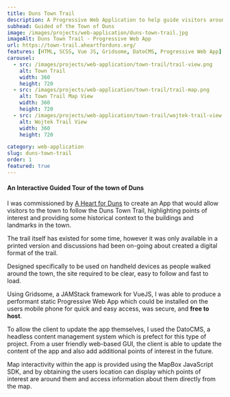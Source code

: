 ```yaml
---
title: Duns Town Trail
description: A Progressive Web Application to help guide visitors around points of interest in the historic market town of Duns.
subhead: Guided of the Town of Duns
image: /images/projects/web-application/duns-town-trail.jpg
imageAlt: Duns Town Trail - Progressive Web App
url: https://town-trail.aheartforduns.org/
features: [HTML, SCSS, Vue JS, Gridsome, DatoCMS, Progressive Web App]
carousel:
  - src: /images/projects/web-application/town-trail/trail-view.png
    alt: Town Trail
    width: 360
    height: 720
  - src: /images/projects/web-application/town-trail/trail-map.png
    alt: Town Trail Map View
    width: 360
    height: 720
  - src: /images/projects/web-application/town-trail/wojtek-trail-view.png
    alt: Wojtek Trail View
    width: 360
    height: 720

category: web-application
slug: duns-town-trail
order: 1
featured: true
---
```


#### An Interactive Guided Tour of the town of Duns

I was commissioned by [A Heart for Duns](https://www.aheartforduns.org/) to create
an App that would allow visitors to the town to follow the Duns Town Trail, highlighting
points of interest and providing some historical context to the buildings and landmarks in the town.

The trail itself has existed for some time, however it was only available in a
printed version and discussions had been on-going about created a digital format
of the trail.

Designed specifically to be used on handheld devices as people walked around the
town, the site required to be clear, easy to follow and fast to load.

Using Gridsome, a JAMStack framework for VueJS, I was able to produce a performant
static Progressive Web App which could be installed on the users mobile phone for
quick and easy access, was secure, and **free to host**.

To allow the client to update the app themselves, I used the DatoCMS, a headless
content management system which is prefect for this type of project. From a user
friendly web-based GUI, the client is able to update the content of the app and
also add additional points of interest in the future.

Map interactivity within the app is provided using the MapBox JavaScript SDK,
and by obtaining the users location can display which points of interest are
around them and access information about them directly from the map.
